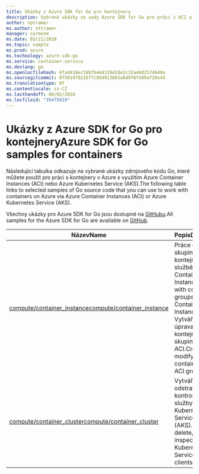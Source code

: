 ```yaml
---
title: Ukázky z Azure SDK for Go pro kontejnery
description: Vybrané ukázky ze sady Azure SDK for Go pro práci s ACI a AKS
author: sptramer
ms.author: sttramer
manager: carmonm
ms.date: 03/21/2018
ms.topic: sample
ms.prod: azure
ms.technology: azure-sdk-go
ms.service: container-service
ms.devlang: go
ms.openlocfilehash: 6fad418ec59bfb44433842de2c32a40d2574640e
ms.sourcegitcommit: 0f581979216f7c9d4913681a6d9f6fe09af26e43
ms.translationtype: HT
ms.contentlocale: cs-CZ
ms.lasthandoff: 08/02/2018
ms.locfileid: "39475819"
---
```

# <a name="azure-sdk-for-go-samples-for-containers"></a><span data-ttu-id="5a642-103">Ukázky z Azure SDK for Go pro kontejnery</span><span class="sxs-lookup"><span data-stu-id="5a642-103">Azure SDK for Go samples for containers</span></span>

<span data-ttu-id="5a642-104">Následující tabulka odkazuje na vybrané ukázky zdrojového kódu Go, které můžete použít pro práci s kontejnery v Azure s využitím Azure Container Instances (ACI) nebo Azure Kubernetes Service (AKS).</span><span class="sxs-lookup"><span data-stu-id="5a642-104">The following table links to selected samples of Go source code that you can use to work with containers on Azure via Azure Container Instances (ACI) or Azure Kubernetes Service (AKS).</span></span> 

<span data-ttu-id="5a642-105">Všechny ukázky pro Azure SDK for Go jsou dostupné na [GitHubu](https://github.com/Azure-Samples/azure-sdk-for-go-samples).</span><span class="sxs-lookup"><span data-stu-id="5a642-105">All samples for the Azure SDK for Go are available on [GitHub](https://github.com/Azure-Samples/azure-sdk-for-go-samples).</span></span>

| <span data-ttu-id="5a642-106">Název</span><span class="sxs-lookup"><span data-stu-id="5a642-106">Name</span></span> | <span data-ttu-id="5a642-107">Popis</span><span class="sxs-lookup"><span data-stu-id="5a642-107">Description</span></span> |
|------|-------------|
| [<span data-ttu-id="5a642-108">compute/container_instance</span><span class="sxs-lookup"><span data-stu-id="5a642-108">compute/container_instance</span></span>](https://github.com/Azure-Samples/azure-sdk-for-go-samples/blob/master/compute/container_instance.go) | <span data-ttu-id="5a642-109">Práce se skupinami kontejnerů ve službě Azure Container Instances.</span><span class="sxs-lookup"><span data-stu-id="5a642-109">Work with container groups in Azure Container Instances.</span></span> <span data-ttu-id="5a642-110">Vytváření a úprava kontejnerů ve skupině ACI.</span><span class="sxs-lookup"><span data-stu-id="5a642-110">Create and modify containers in an ACI group.</span></span> |
| [<span data-ttu-id="5a642-111">compute/container_cluster</span><span class="sxs-lookup"><span data-stu-id="5a642-111">compute/container_cluster</span></span>](https://github.com/Azure-Samples/azure-sdk-for-go-samples/blob/master/compute/container_cluster.go) | <span data-ttu-id="5a642-112">Vytváření, odstraňování a kontrola klientů služby Azure Kubernetes Service (AKS).</span><span class="sxs-lookup"><span data-stu-id="5a642-112">Create, delete, and inspect Azure Kubernetes Service (AKS) clients.</span></span> |
